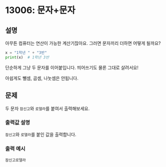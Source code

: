 # 13006: 문자+문자

## 설명
아무튼 컴퓨터는 연산이 가능한 계산기잖아요. 그러면 문자끼리 더하면 어떻게 될까요?

```python
x = "1학년 " + "3반"
print(x)  # 1학년 3반
```
단순하게 그냥 두 문자를 이어붙입니다. 띄어쓰기도 물론 그대로 살려서요!

아쉽게도 뺄셈, 곱셈, 나눗셈은 안됩니다.

## 문제
두 문자 `잠신고`와 `로델라`를 붙여서 출력해보세요.

### 출력값 설명
`잠신고`와 `로델라`를 붙인 값을 출력합니다.

### 출력 예시
```
잠신고로델라
```
